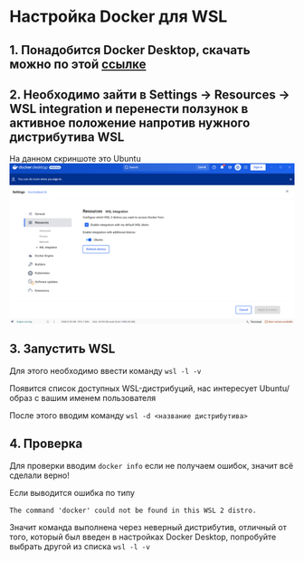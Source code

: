 # Настройка Docker для WSL

## 1. Понадобится Docker Desktop, скачать можно по этой [ссылке](https://www.docker.com/products/docker-desktop/)

## 2. Необходимо зайти в Settings -> Resources -> WSL integration и перенести ползунок в активное положение напротив нужного дистрибутива WSL
На данном скриншоте это Ubuntu
![](../imgs/docker%20wsl.png)

## 3. Запустить WSL

Для этого необходимо ввести команду ```wsl -l -v```

Появится список доступных WSL-дистрибуций, нас интересует Ubuntu/образ с вашим именем пользователя

После этого вводим команду ```wsl -d <название дистрибутива>```

## 4. Проверка

Для проверки вводим ```docker info``` если не получаем ошибок, значит всё сделали верно!

Если выводится ошибка по типу 
```
The command 'docker' could not be found in this WSL 2 distro.
```

Значит команда выполнена через неверный дистрибутив, отличный от того, который был введен в настройках Docker Desktop, попробуйте выбрать другой из списка ```wsl -l -v```